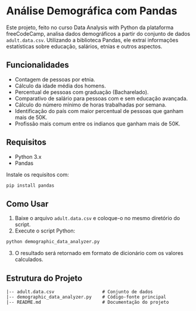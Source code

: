 # Análise Demográfica com Pandas

Este projeto, feito no curso Data Analysis with Python da plataforma freeCodeCamp, analisa dados demográficos a partir do conjunto de dados `adult.data.csv`. Utilizando a biblioteca Pandas, ele extrai informações estatísticas sobre educação, salários, etnias e outros aspectos.

## Funcionalidades
- Contagem de pessoas por etnia.
- Cálculo da idade média dos homens.
- Percentual de pessoas com graduação (Bacharelado).
- Comparativo de salário para pessoas com e sem educação avançada.
- Cálculo do número mínimo de horas trabalhadas por semana.
- Identificação do país com maior percentual de pessoas que ganham mais de 50K.
- Profissão mais comum entre os indianos que ganham mais de 50K.

## Requisitos
- Python 3.x
- Pandas

Instale os requisitos com:
```bash
pip install pandas
```

## Como Usar
1. Baixe o arquivo `adult.data.csv` e coloque-o no mesmo diretório do script.
2. Execute o script Python:
```bash
python demographic_data_analyzer.py
```
3. O resultado será retornado em formato de dicionário com os valores calculados.

## Estrutura do Projeto
```
|-- adult.data.csv                  # Conjunto de dados
|-- demographic_data_analyzer.py    # Código-fonte principal
|-- README.md                       # Documentação do projeto
```

